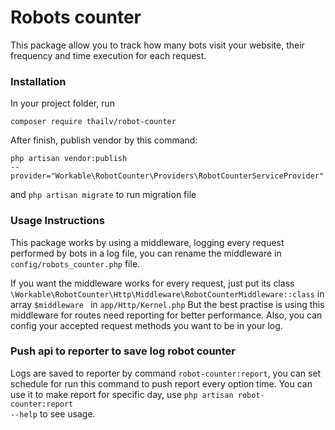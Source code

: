 # Robots counter
This package allow you to track how many bots visit your website, their frequency and time execution for each request.


### Installation
In your project folder, run

<code>composer require thailv/robot-counter</code>

After finish, publish vendor by this command:

<code>php artisan vendor:publish --provider="Workable\RobotCounter\Providers\RobotCounterServiceProvider"</code>

and <code>php artisan migrate</code> to run migration file

### Usage Instructions
This package works by using a middleware, logging every request performed by bots in a log file, you can rename the middleware in <code>config/robots_counter.php</code> file.

If you want the middleware works for every request, just put its class <code>\Workable\RobotCounter\Http\Middleware\RobotCounterMiddleware::class</code> in array <code>$middleware </code> in <code>app/Http/Kernel.php</code>
But the best practise is using this middleware for routes need reporting for better performance.
Also, you can config your accepted request methods you want to be in your log.

### Push api to reporter to save log robot counter
Logs are saved to reporter by command <code>robot-counter:report</code>, you can set schedule for run this command to push report every option time. 
You can use it to make report for specific day, use <code>php artisan robot-counter:report --help</code> to see usage.



